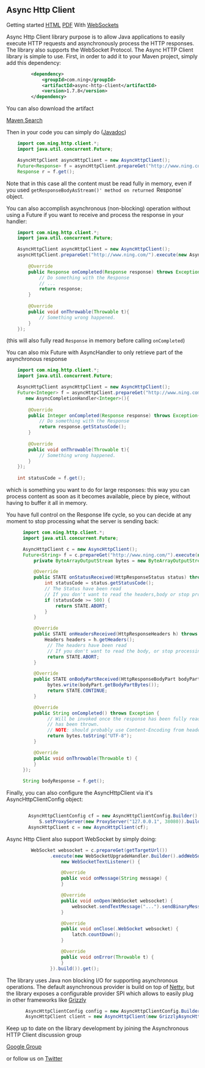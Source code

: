 Async Http Client
-----------------

Getting started [HTML](http://sonatype.github.com/async-http-client/) [PDF](http://is.gd/kexrN)
                With [WebSockets](http://jfarcand.wordpress.com/2011/12/21/writing-websocket-clients-using-asynchttpclient/)

Async Http Client library purpose is to allow Java applications to easily execute HTTP requests and asynchronously process the HTTP responses. The library also supports the WebSocket Protocol. The Async HTTP Client library is simple to use. First, in order to add it to your Maven project, simply add this dependency:

```xml
         <dependency>
             <groupId>com.ning</groupId>
             <artifactId>async-http-client</artifactId>
             <version>1.7.8</version>
         </dependency>
```

You can also download the artifact

[Maven Search](http://search.maven.org)

Then in your code you can simply do ([Javadoc](http://sonatype.github.com/async-http-client/apidocs/index.html))

```java
    import com.ning.http.client.*;
    import java.util.concurrent.Future;

    AsyncHttpClient asyncHttpClient = new AsyncHttpClient();
    Future<Response> f = asyncHttpClient.prepareGet("http://www.ning.com/").execute();
    Response r = f.get();
```

Note that in this case all the content must be read fully in memory, even if you used `getResponseBodyAsStream()' method on returned `Response` object.

You can also accomplish asynchronous (non-blocking) operation without using a Future if you want to receive and process the response in your handler:

```java
    import com.ning.http.client.*;
    import java.util.concurrent.Future;

    AsyncHttpClient asyncHttpClient = new AsyncHttpClient();
    asyncHttpClient.prepareGet("http://www.ning.com/").execute(new AsyncCompletionHandler<Response>(){
        
        @Override
        public Response onCompleted(Response response) throws Exception{
            // Do something with the Response
            // ...
            return response;
        }
        
        @Override
        public void onThrowable(Throwable t){
            // Something wrong happened.
        }
    });
```

(this will also fully read `Response` in memory before calling `onCompleted`)

You can also mix Future with AsyncHandler to only retrieve part of the asynchronous response

```java
    import com.ning.http.client.*;
    import java.util.concurrent.Future;

    AsyncHttpClient asyncHttpClient = new AsyncHttpClient();
    Future<Integer> f = asyncHttpClient.prepareGet("http://www.ning.com/").execute(
       new AsyncCompletionHandler<Integer>(){
        
        @Override
        public Integer onCompleted(Response response) throws Exception{
            // Do something with the Response
            return response.getStatusCode();
        }
        
        @Override
        public void onThrowable(Throwable t){
            // Something wrong happened.
        }
    });
    
    int statusCode = f.get();
```

which is something you want to do for large responses: this way you can process content as soon as it becomes available, piece by piece, without having to buffer it all in memory.

 You have full control on the Response life cycle, so you can decide at any moment to stop processing what the server is sending back:

```java
      import com.ning.http.client.*;
      import java.util.concurrent.Future;

      AsyncHttpClient c = new AsyncHttpClient();
      Future<String> f = c.prepareGet("http://www.ning.com/").execute(new AsyncHandler<String>() {
          private ByteArrayOutputStream bytes = new ByteArrayOutputStream();

          @Override
          public STATE onStatusReceived(HttpResponseStatus status) throws Exception {
              int statusCode = status.getStatusCode();
              // The Status have been read
              // If you don't want to read the headers,body or stop processing the response
              if (statusCode >= 500) {
                  return STATE.ABORT;
              }
          }

          @Override
          public STATE onHeadersReceived(HttpResponseHeaders h) throws Exception {
              Headers headers = h.getHeaders();
               // The headers have been read
               // If you don't want to read the body, or stop processing the response
               return STATE.ABORT;
          }

          @Override
          public STATE onBodyPartReceived(HttpResponseBodyPart bodyPart) throws Exception {
               bytes.write(bodyPart.getBodyPartBytes());
               return STATE.CONTINUE;
          }

          @Override
          public String onCompleted() throws Exception {
               // Will be invoked once the response has been fully read or a ResponseComplete exception
               // has been thrown.
               // NOTE: should probably use Content-Encoding from headers
               return bytes.toString("UTF-8");
          }

          @Override
          public void onThrowable(Throwable t) {
          }
      });
      
      String bodyResponse = f.get();
```

Finally, you can also configure the AsyncHttpClient via it's AsyncHttpClientConfig object:

```java

        AsyncHttpClientConfig cf = new AsyncHttpClientConfig.Builder()
            S.setProxyServer(new ProxyServer("127.0.0.1", 38080)).build();
        AsyncHttpClient c = new AsyncHttpClient(cf);
```

Async Http Client also support WebSocket by simply doing:

```java
         WebSocket websocket = c.prepareGet(getTargetUrl())
                .execute(new WebSocketUpgradeHandler.Builder().addWebSocketListener(
                    new WebSocketTextListener() {

                    @Override
                    public void onMessage(String message) {
                    }

                    @Override
                    public void onOpen(WebSocket websocket) {
                        websocket.sendTextMessage("...").sendBinaryMessage("...");
                    }

                    @Override
                    public void onClose(.WebSocket websocket) {
                        latch.countDown();
                    }

                    @Override
                    public void onError(Throwable t) {
                    }
                }).build()).get();
```

The library uses Java non blocking I/O for supporting asynchronous operations. The default asynchronous provider is build on top of [Netty](http://www.jboss.org/netty), but the library exposes a configurable provider SPI which allows to easily plug in other frameworks like [Grizzly](http://grizzly.java.net)

```java
       AsyncHttpClientConfig config = new AsyncHttpClientConfig.Builder().build();
       AsyncHttpClient client = new AsyncHttpClient(new GrizzlyAsyncHttpProvider(config), config);
```

Keep up to date on the library development by joining the Asynchronous HTTP Client discussion group

[Google Group](http://groups.google.com/group/asynchttpclient)

or follow us on [Twitter](http://twitter.com/jfarcand)

